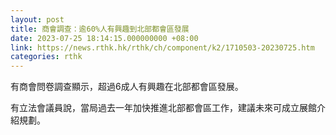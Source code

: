 ```yaml
---
layout: post
title: 商會調查：逾60%人有興趣到北部都會區發展
date: 2023-07-25 18:14:15.000000000 +08:00
link: https://news.rthk.hk/rthk/ch/component/k2/1710503-20230725.htm
categories: rthk
---
```


有商會問卷調查顯示，超過6成人有興趣在北部都會區發展。

有立法會議員說，當局過去一年加快推進北部都會區工作，建議未來可成立展館介紹規劃。
